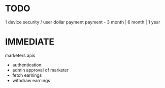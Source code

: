 # TODO
1 device security / user
dollar payment
payment - 3 month | 6 month | 1 year

# IMMEDIATE
marketers apis
- authentication
- admin approval of marketer
- fetch earnings
- withdraw earnings